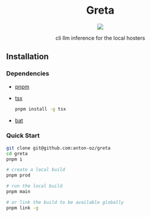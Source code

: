 <h1 align="center">
    Greta
</h1>

<div align="center">
<img src="https://img.shields.io/github/languages/code-size/anton-oz/greta?style=flat-square" />

cli llm inference for the local hosters
</div>


## Installation

### Dependencies

- [pnpm](https://pnpm.io/installation)

- [tsx](https://tsx.is/)
    ```bash
    pnpm install -g tsx
    ```
- [bat](https://github.com/sharkdp/bat?tab=readme-ov-file#installation)

### Quick Start

```bash
git clone git@github.com:anton-oz/greta
cd greta
pnpm i

# create a local build
pnpm prod

# run the local build
pnpm main

# or link the build to be available globally
pnpm link -g
```
